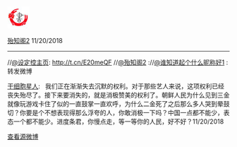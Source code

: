 [![image0.jpg](../_resources/image0-5.jpg)](http://weibo.com/5487488275)

[殆知阁2](http://weibo.com/5487488275)
11/20/2018

* * *

//[@设定控主页](http://weibo.com/n/设定控主页): http://t.cn/E20meQF //[@殆知阁2](http://weibo.com/n/殆知阁2) ://[@谁知道起个什么昵称好1](http://weibo.com/n/谁知道起个什么昵称好1) : 转发微博

[干细胞星人](http://weibo.com/6470588369):   我们正在渐渐失去沉默的权利。对于那些艺人来说，这项权利已经丧失殆尽了。接下来要消失的，就是消极赞美的权利了。朝鲜人民为什么见到三金就像玩游戏卡住了似的一直鼓掌一直欢呼，为什么二金死了之后那么多人哭到晕鼓切？你要是个不想表现得那么浮夸的人，你敢消极一下吗？中国一点都不能少，表态一个都不能少。进度条君，你慢点走，等一等你的人民，好不好？11/20/2018

[查看源微博](http://weibo.com/5487488275/H3wmZ5XOA)
